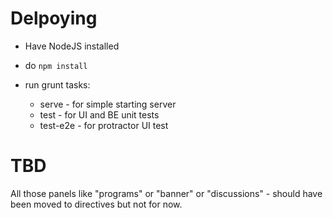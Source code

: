 # Delpoying

- Have NodeJS installed

- do
```npm install```

- run grunt tasks:
	- serve - for simple starting server
	- test - for UI and BE unit tests
	- test-e2e - for protractor UI test

# TBD

All those panels like "programs" or "banner" or "discussions" - should have been moved to directives but not for now.
